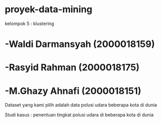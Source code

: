 # proyek-data-mining

kelompok 5 : klustering

# -Waldi Darmansyah (2000018159)
# -Rasyid Rahman (2000018175)
# -M.Ghazy Ahnafi (2000018151)

Dataset yang kami pilih adalah data polusi udara beberapa kota di dunia
 
Studi kasus : penentuan tingkat polusi udara di beberapa kota di dunia
